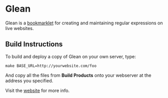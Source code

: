 Glean
=====

Glean is a [bookmarklet](https://en.wikipedia.org/wiki/Bookmarklet) for creating and maintaining regular expressions on live websites.

Build Instructions
------------------

To build and deploy a copy of Glean on your own server, type:

    make BASE_URL=http://yourwebsite.com/foo

And copy all the files from **Build Products** onto your webserver at the address you specified.

Visit the [website](http://wojtowicz.com/glean) for more info.
